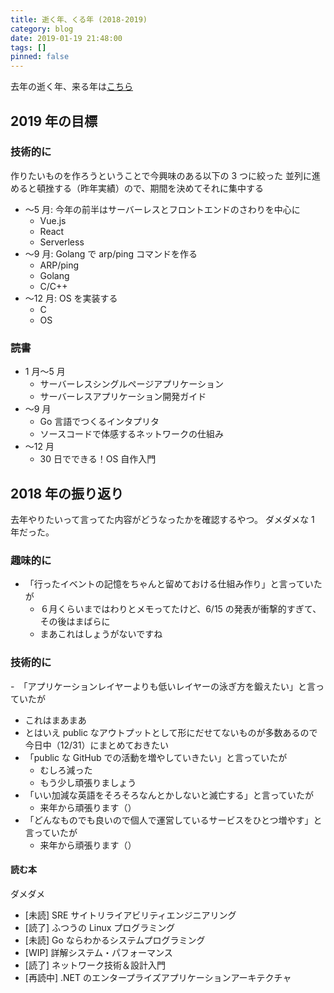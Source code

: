 ```yaml
---
title: 逝く年、くる年 (2018-2019)
category: blog
date: 2019-01-19 21:48:00
tags: []
pinned: false
---
```


去年の逝く年、来る年は[こちら](https://53ningen.com/2017-no-owari)

## 2019 年の目標

### 技術的に

作りたいものを作ろうということで今興味のある以下の 3 つに絞った
並列に進めると頓挫する（昨年実績）ので、期間を決めてそれに集中する

- 〜5 月: 今年の前半はサーバーレスとフロントエンドのさわりを中心に
  - Vue.js
  - React
  - Serverless
- 〜9 月: Golang で arp/ping コマンドを作る
  - ARP/ping
  - Golang
  - C/C++
- 〜12 月: OS を実装する
  - C
  - OS

### 読書

- 1 月〜5 月
  - サーバーレスシングルページアプリケーション
  - サーバーレスアプリケーション開発ガイド
- 〜9 月
  - Go 言語でつくるインタプリタ
  - ソースコードで体感するネットワークの仕組み
- 〜12 月
  - 30 日でできる！OS 自作入門

## 2018 年の振り返り

去年やりたいって言ってた内容がどうなったかを確認するやつ。
ダメダメな 1 年だった。

### 趣味的に

- 「行ったイベントの記憶をちゃんと留めておける仕組み作り」と言っていたが
  - ６月くらいまではわりとメモってたけど、6/15 の発表が衝撃的すぎて、その後はまばらに
  - まあこれはしょうがないですね

### 技術的に

-　「アプリケーションレイヤーよりも低いレイヤーの泳ぎ方を鍛えたい」と言っていたが

- これはまあまあ
- とはいえ public なアウトプットとして形にだせてないものが多数あるので今日中（12/31）にまとめておきたい
- 「public な GitHub での活動を増やしていきたい」と言っていたが
  - むしろ減った
  - もう少し頑張りましょう
- 「いい加減な英語をそろそろなんとかしないと滅亡する」と言っていたが
  - 来年から頑張ります（）
- 「どんなものでも良いので個人で運営しているサービスをひとつ増やす」と言っていたが
  - 来年から頑張ります（）

#### 読む本

ダメダメ

- [未読] SRE サイトリライアビリティエンジニアリング
- [読了] ふつうの Linux プログラミング
- [未読] Go ならわかるシステムプログラミング
- [WIP] 詳解システム・パフォーマンス
- [読了] ネットワーク技術＆設計入門
- [再読中] .NET のエンタープライズアプリケーションアーキテクチャ
